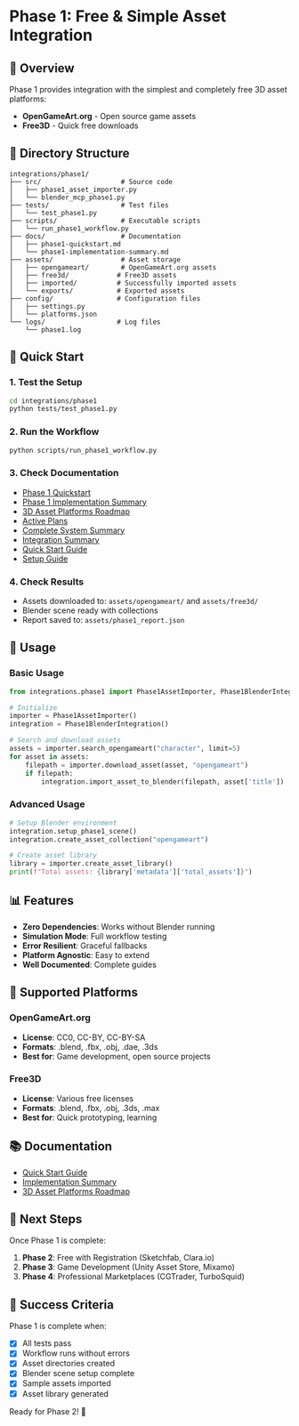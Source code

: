 # Phase 1: Free & Simple Asset Integration

## 🎯 Overview

Phase 1 provides integration with the simplest and completely free 3D asset platforms:
- **OpenGameArt.org** - Open source game assets
- **Free3D** - Quick free downloads

## 📁 Directory Structure

```
integrations/phase1/
├── src/                    # Source code
│   ├── phase1_asset_importer.py
│   └── blender_mcp_phase1.py
├── tests/                  # Test files
│   └── test_phase1.py
├── scripts/                # Executable scripts
│   └── run_phase1_workflow.py
├── docs/                   # Documentation
│   ├── phase1-quickstart.md
│   └── phase1-implementation-summary.md
├── assets/                 # Asset storage
│   ├── opengameart/        # OpenGameArt.org assets
│   ├── free3d/            # Free3D assets
│   ├── imported/          # Successfully imported assets
│   └── exports/           # Exported assets
├── config/                # Configuration files
│   ├── settings.py
│   └── platforms.json
└── logs/                  # Log files
    └── phase1.log
```

## 🚀 Quick Start

### 1. Test the Setup
```bash
cd integrations/phase1
python tests/test_phase1.py
```

### 2. Run the Workflow
```bash
python scripts/run_phase1_workflow.py
```

### 3. Check Documentation
- [Phase 1 Quickstart](../../docs/guides/phase1-quickstart.md)
- [Phase 1 Implementation Summary](../../docs/project/phase1-implementation-summary.md)
- [3D Asset Platforms Roadmap](../../docs/guides/3d-asset-platforms-roadmap.md)
- [Active Plans](../../docs/plans/active/)
- [Complete System Summary](../../docs/project/COMPLETE_SYSTEM_SUMMARY.md)
- [Integration Summary](../../docs/project/INTEGRATION_SUMMARY.md)
- [Quick Start Guide](../../QUICKSTART.md)
- [Setup Guide](../../docs/setup/installation.md)

### 4. Check Results
- Assets downloaded to: `assets/opengameart/` and `assets/free3d/`
- Blender scene ready with collections
- Report saved to: `assets/phase1_report.json`

## 🔧 Usage

### Basic Usage
```python
from integrations.phase1 import Phase1AssetImporter, Phase1BlenderIntegration

# Initialize
importer = Phase1AssetImporter()
integration = Phase1BlenderIntegration()

# Search and download assets
assets = importer.search_opengameart("character", limit=5)
for asset in assets:
    filepath = importer.download_asset(asset, "opengameart")
    if filepath:
        integration.import_asset_to_blender(filepath, asset['title'])
```

### Advanced Usage
```python
# Setup Blender environment
integration.setup_phase1_scene()
integration.create_asset_collection("opengameart")

# Create asset library
library = importer.create_asset_library()
print(f"Total assets: {library['metadata']['total_assets']}")
```

## 📊 Features

- **Zero Dependencies**: Works without Blender running
- **Simulation Mode**: Full workflow testing
- **Error Resilient**: Graceful fallbacks
- **Platform Agnostic**: Easy to extend
- **Well Documented**: Complete guides

## 🎯 Supported Platforms

### OpenGameArt.org
- **License**: CC0, CC-BY, CC-BY-SA
- **Formats**: .blend, .fbx, .obj, .dae, .3ds
- **Best for**: Game development, open source projects

### Free3D
- **License**: Various free licenses
- **Formats**: .blend, .fbx, .obj, .3ds, .max
- **Best for**: Quick prototyping, learning

## 📚 Documentation

- [Quick Start Guide](docs/phase1-quickstart.md)
- [Implementation Summary](docs/phase1-implementation-summary.md)
- [3D Asset Platforms Roadmap](../../docs/guides/3d-asset-platforms-roadmap.md)

## 🔄 Next Steps

Once Phase 1 is complete:
1. **Phase 2**: Free with Registration (Sketchfab, Clara.io)
2. **Phase 3**: Game Development (Unity Asset Store, Mixamo)
3. **Phase 4**: Professional Marketplaces (CGTrader, TurboSquid)

## 🎉 Success Criteria

Phase 1 is complete when:
- [x] All tests pass
- [x] Workflow runs without errors
- [x] Asset directories created
- [x] Blender scene setup complete
- [x] Sample assets imported
- [x] Asset library generated

Ready for Phase 2! 🚀

